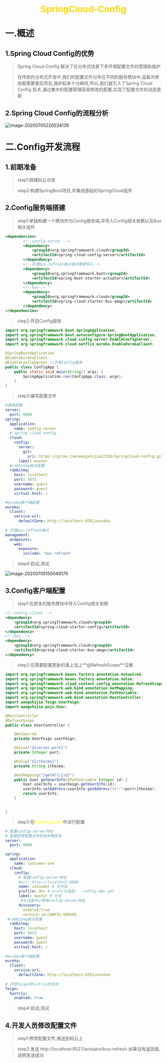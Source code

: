  <center><h1><b><font color='gold'>SpringCloud-Config</font></b></h1></center>

# 一.概述

## 1.Spring Cloud Config的优势

> Spring Cloud Config 解决了在分布式场景下多环境配置文件的管理和维护
>
>在传统的分布式开发中,我们的配置文件分布在不同的服务模块中,且每次修改都需要重启项目,维护起来十分麻烦,所以,我们就引入了Spring Cloud Config 技术,通过集中的配置管理容易修改的配置,实现了配置文件的动态更新

## 2.Spring Cloud Config的流程分析

![image-20200705220534139](.img/image-20200705220534139.png)

# 二.Config开发流程

## 1.前期准备

>step1:搭建码云仓库

>step2:构建SpringBoot项目,并集成基础的SpringCloud组件

## 2.Config服务端搭建

>step1:单独构建一个模块作为Config服务端,并导入Config相关依赖以及Bus相关组件

```xml
<dependencies>
    	<!--config-server -->
        <dependency>
            <groupId>org.springframework.cloud</groupId>
            <artifactId>spring-cloud-config-server</artifactId>
        </dependency>
    	<!--开放bus-refresh端点端点需要导入-->
        <dependency>
            <groupId>org.springframework.boot</groupId>
            <artifactId>spring-boot-starter-actuator</artifactId>
        </dependency>
    	<!--bus-->
        <dependency>
            <groupId>org.springframework.cloud</groupId>
            <artifactId>spring-cloud-starter-bus-amqp</artifactId>
        </dependency>
</dependencies>
```

>step2:开启Config服务

```java
import org.springframework.boot.SpringApplication;
import org.springframework.boot.autoconfigure.SpringBootApplication;
import org.springframework.cloud.config.server.EnableConfigServer;
import org.springframework.cloud.netflix.eureka.EnableEurekaClient;

@SpringBootApplication
@EnableEurekaClient
@EnableConfigServer //开启Config服务
public class ConfigApp {
    public static void main(String[] args) {
        SpringApplication.run(ConfigApp.class, args);
    }
}

```

>step3:编写配置文件

```yml
#通用配置
server:
  port: 8888
spring:
  application:
    name: config-server
  # spring cloud config
  cloud:
    config:
      server:
        git:
          uri: https://gitee.com/wangshijia12138/SpringCloud-config.git #
      label: master
  #rabbitmq相关配置
  rabbitmq:
    host: localhost
    port: 5672
    username: guest
    password: guest
    virtual-host: /

#eureka客户端配置
eureka:
  client:
    service-url:
      defaultZone: http://localhost:8761/eureka
      
# 开放bus-refresh端点
management:
  endpoints:
    web:
      exposure:
        include: 'bus-refresh'
```

>step4:启动,测试

![image-20200705150049179](.img/image-20200705150049179.png)

## 3.Config客户端配置

>step1:在原本的服务模块中导入Config相关依赖

```xml
<!--config client -->
<dependency>
    <groupId>org.springframework.cloud</groupId>
    <artifactId>spring-cloud-starter-config</artifactId>
</dependency>
<!--bus -->
<dependency>
    <groupId>org.springframework.cloud</groupId>
    <artifactId>spring-cloud-starter-bus-amqp</artifactId>
</dependency>
```

>step2:在需要配置更新的类上加上**@RefreshScope**注解

```java
import org.springframework.beans.factory.annotation.Autowired;
import org.springframework.beans.factory.annotation.Value;
import org.springframework.cloud.context.config.annotation.RefreshScope;
import org.springframework.web.bind.annotation.GetMapping;
import org.springframework.web.bind.annotation.PathVariable;
import org.springframework.web.bind.annotation.RestController;
import wangshijia.feign.UserFeign;
import wangshijia.pojo.User;

@RestController
@RefreshScope
public class UserController {

    @Autowired
    private UserFeign userFeign;

    @Value("${server.port}")
    private Integer port;

    @Value("${itheima}")
    private String itheima;

    @GetMapping("/getAll/{id}")
    public User getUserInfo(@PathVariable Integer id) {
        User userInfo = userFeign.getUserInfo(id);
        userInfo.setAddress(userInfo.getAddress()+":"+port+itheima);
        return userInfo;
    }


}

```


>step3:在<font color='yellow'>bootstrap.yml</font>中进行配置

```yml
# 配置config-server地址
# 配置获得配置文件的名称等信息
server:
  port: 9000

spring:
  application:
    name: consumer-one
  cloud:
    config:
      # 配置config-server地址
      #uri: http://localhost:8888
      name: consumer # 文件名
      profile: dev # profile指定，  config-dev.yml
      label: master # 分支
       #从注册中心获取config-server地址
      discovery:
      	enabled:true
      	service-id:CONFIG-SERVER
 #rabbitmq相关配置
  rabbitmq:
    host: localhost
    port: 5672
    username: guest
    password: guest
    virtual-host: /
    
#eureka客户端配置
eureka:
  client:
    service-url:
      defaultZone: http://localhost:8761/eureka
      
# 开启feign对hystrix的支持
feign:
  hystrix:
    enabled: true
```

>step4:启动,测试

## 4.开发人员修改配置文件

>step1:修改配置文件,推送到码云上

>step2:发送 http://localhost:9527/actuator/bus-refresh 如果没有返回值,说明发送成功